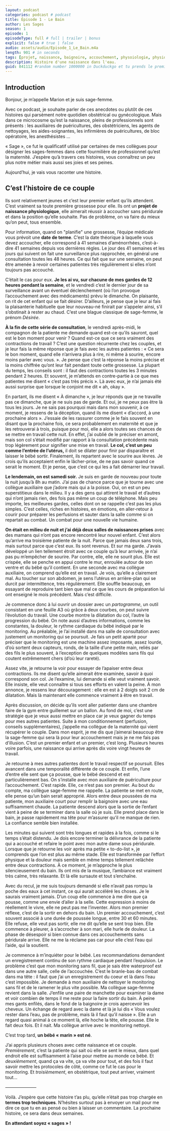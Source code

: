 ```yaml
---
layout: podcast
categories: podcast # podcast
title: Épisode 1 - Le Bain
author: Les Sages
season: 1
episode: 1
episodeType: full # full | trailer | bonus
explicit: false # true | false
audio: assets/audio/Episode_1_Le_Bain.m4a
length: 901 # in seconds
tags: [projet, naissance, baignoire, accouchement, physoiologie, physio, sage-femme, eutocie, anecdote, terme, col utérus]
description: Histoire d'une naissance dans l'eau.
guid: 841112 #random number 1000000 in Duckduckgo et tu prends le premier venu
---
```


## Introduction

Bonjour, je m’appelle Marion et je suis sage-femme.

Avec ce podcast, je souhaite parler de ces anecdotes ou plutôt de ces histoires qui parsèment notre quotidien obstétrical ou gynécologique. Mais dans ce microcosme qu’est la naissance, pleins de professionnels sont présents : les auxiliaires de puéricultures, des obstétriciens, les agents de nettoyages, les aides-soignantes, les infirmières de puéricultures, de bloc opératoire, les anesthésistes …

« Sage », ce fut le qualificatif utilisé par certaines de mes collègues pour désigner les sages-femmes dans cette fourmilière de professionnel qu’est la maternité. J’espère qu’à travers ces histoires, vous connaîtrez un peu plus notre métier mais aussi ses joies et ses peines.




Aujourd’hui, je vais vous raconter une histoire.




## C’est l’histoire de ce couple

Ils sont relativement jeunes et c’est leur premier enfant qu’ils attendent. C’est vraiment sa toute première grossesse pour elle. Ils ont un **projet de naissance physiologique**, elle aimerait réussir à accoucher sans péridurale et dans la position qu’elle souhaite. Pas de problème, on va faire du mieux qu’on peut, tous ensemble.

Pour information, quand on "planifie" une grossesse, l’équipe médicale vous prévoit une **date de terme**. C’est la date théorique à laquelle vous devez accoucher, elle correspond à 41 semaines d’aménorrhées, c’est-à-dire 41 semaines depuis vos dernières règles. Le jour des 41 semaines et les jours qui suivent on fait une surveillance plus rapprochée, en général une consultation toutes les 48 heures. Ce qui fait que sur une semaine, on peut être amenée à revoir certaines patientes très régulièrement si elles n’ont toujours pas accouché.

C’était le cas pour eux. **Je les ai vu, sur chacune de mes gardes de 12 heures pendant la semaine**, et le vendredi c’est le dernier jour de sa surveillance avant un éventuel déclenchement (où l’on provoque l’accouchement avec des médicaments) prévu le dimanche. On plaisante, on rit de cet enfant qui se fait désirer. D’ailleurs, je pense que je leur ai fais la plaisanterie habituelle que leur nouveau-né finirait par s’appeler ainsi, s’il s’obstinait à rester au chaud. C’est une blague classique de sage-femme, le prénom *Désirée*.

**À la fin de cette série de consultation**, le vendredi après-midi, le compagnon de la patiente me demande quand est-ce qu’ils sauront, quel est le bon moment pour venir ? Quand est-ce que ce sera vraiment des contractions de travail ? C’est une question récurrente chez les couples, et je leur fais la même réponse que je fais avec les autres patientes : « Ce sera le bon moment, quand elle n’arrivera plus à rire, ni même à sourire, encore moins parler avec vous. ». Je pense que c’est la réponse la moins précise et la moins chiffrée qu’ont leur fait pendant toute cette grossesse. La plupart du temps, les conseils sont : il faut des contractions toutes les 3 minutes pendant 2 heures. Et souvent, je m’attends en contre-partie à ce que mes patientes me disent « c’est pas très précis ». Là avec eux, je n’ai jamais été aussi surprise que lorsque le conjoint me dit « ah, okay ».

En partant, ils me disent « À dimanche », je leur réponds que je ne travaille pas ce dimanche, que je ne suis pas de garde. Et oui, je ne peux pas être là tous les jours. Je ne sais pas pourquoi mais dans mon souvenir, à ce moment, je ressens de la déception, quand ils me disent « d’accord, à une prochaine alors ». J’essaie de les rassurer comme je le fais souvent en disant que la prochaine fois, ce sera probablement en maternité et que je les retrouverai à trois, puisque pour moi, elle a alors toutes ses chances de se mettre en travail cette nuit. En effet, j’ai oublié de le préciser en amont, mais son col s’était modifié par rapport à la consultation précédente mais trop légèrement pour signifier une mise en travail. **Le col, c’est un peu comme l’entrée de l’utérus,** il doit se dilater pour finir par disparaître et laisser le bébé sortir. Finalement, ils repartent avec le sourire aux lèvres. Je crois qu’ils acceptaient enfin le lâcher-prise, de ne pas savoir quand ce serait le moment. Et je pense, que c’est ce qui les a fait démarrer leur travail.

**Le lendemain, on est samedi soir.** Je suis en garde de nouveau pour toute la nuit jusqu’à 8h au matin. J’ai pas de chance parce que je tourne avec une collègue auxiliaire que j’adore mais qui a la poisse. Oui, on est un peu superstitieux dans le milieu. Il y a des gens qui attirent le travail et d’autres qui n’ont jamais rien, des fois pas même un coup de téléphone. Mais peu importe, les meilleures gardes, celles dont on se rappelle c’est pas les plus simples. C’est celles, riches en histoires, en émotions, en aller-retour à courir pour préparer les perfusions et sauter dans la salle comme si on repartait au combat. Un combat pour une nouvelle vie humaine.

**On était en milieu de nuit et j’ai déjà deux salles de naissances prises** avec des mamans qui n’ont pas encore rencontré leur nouvel enfant. C’est alors qu’arrive ma troisième patiente de la nuit. Parce que jamais deux sans trois, mais surtout parce que c’est eux. Ils sont revenus. Et sur ma garde. J’avais développé un lien tellement étroit avec ce couple qu’à leur arrivée, je n’ai pas pu m’empêcher de sourire. Par contre, elle, elle ne sourit plus. Elle est crispée, elle se penche en appui contre le mur, enroulée autour de son ventre et du bébé qu’il contient. En une seconde avec ma collègue auxiliaire, on comprend qu’elle est en travail. Je vois, qu’elle a clairement mal. Au toucher sur son abdomen, je sens l’utérus en arrière-plan qui se durcit par intermittence, très régulièrement. Elle souffle beaucoup, en essayant de reproduire tant bien que mal ce que les cours de préparation lui ont enseigné le mois précédent. Mais c’est difficile.

Je commence donc à lui ouvrir un dossier avec un *partogramme*, un outil consistant en une feuille A3 où grâce à deux courbes, on peut suivre l’évolution du travail. Une courbe montre la dilatation du col, l’autre la progression du bébé. On note aussi d’autres informations, comme les constantes, la douleur, le rythme cardiaque du bébé indiqué par le monitoring. Au préalable, je l’ai installé dans ma salle de consultation avec justement un monitoring qui se poursuit. Je fais un petit aparté pour préciser que le monitoring est une machine assez imposante, assez lourde, d’où sortent deux capteurs, ronds, de la taille d’une petite main, reliés par des fils le plus souvent, à l’exception de quelques modèles sans fils qui coutent extrêmement chers (d’où leur rareté).

Assez vite, je retourne la voir pour essayer de l’apaiser entre deux contractions. Ils me disent qu’elle aimerait être examinée, savoir à quoi correspond son col. Je l’examine, lui demande si elle veut vraiment savoir. Elle insiste, elle veut connaître si tous ses efforts en valent la peine. À mon annonce, je ressens leur découragement : elle en est à 2 doigts soit 2 cm de dilatation. Mais là maintenant elle commence vraiment à être en travail.

Après discussion, on décide qu’ils vont aller patienter dans une chambre faire de la gym entre guillemet sur un ballon. Au fond de moi, c’est une stratégie que je veux aussi mettre en place car je veux gagner du temps pour mes autres patientes. Suite à mon conditionnement (perfusion, conseils supplémentaires), j’appelle ma collègue de la maternité qui vient récupérer le couple. Dans mon esprit, je me dis que j’aimerai beaucoup être la sage-femme qui sera là pour leur accouchement mais je ne me fais pas d’illusion. C’est un premier enfant et un premier, c’est long. Plusieurs heures voire parfois, une naissance qui arrive après dix voire vingt heures de travail.

Je retourne à mes autres patientes dont le travail respectif se poursuit. Elles avancent dans une temporalité différente de ce couple. Et enfin, l’une d’entre elle sent que ça pousse, que le bébé descend et est particulièrement bas. On s’installe avec mon auxiliaire de puériculture pour l’accouchement. C’est rapide. Elle, ce n’est pas son premier. Au bout du compte, ma collègue sage-femme me rappelle. La patiente se met en route, elle pense qu’un bain serait approprié. Alors entre deux poussées de ma patiente, mon auxiliaire court pour remplir la baignoire avec une eau suffisamment chaude. La patiente descend alors que la sortie de l’enfant vient à peine de se terminer dans la salle où je suis. Elle prend place dans le bain, je passe rapidement ma tête pour m’assurer qu’il ne manque de rien. La confiance semble bien installée.

Les minutes qui suivent sont très longues et rapides à la fois, comme si le temps s’était distendu. Je dois encore terminer la délivrance de la patiente qui a accouché et refaire le point avec mon autre dame sous péridurale. Lorsque que je retourne les voir après ma petite « to-do-list », je comprends que l’on est plus au même stade. Elle est transformée par l’effort physique et la douleur mais semble en même temps tellement relâchée entre deux contractions. À ce moment, je m’approche le plus silencieusement du bain. Ils ont mis de la musique, l’ambiance est vraiment très calme, très relaxante. Et là elle sursaute et tout s’enchaîne.

Avec du recul, je me suis toujours demandé si elle n’avait pas rompu la poche des eaux à cet instant, ce qui aurait accéléré les choses. Je le saurais vraiment jamais. D’un coup elle commence à me dire que ça pousse, comme une envie d’aller à la selle. Cette expression à moins de réellement le vivre, elle ne peut pas me l’inventer. Alors mon premier réflexe, c’est de la sortir en dehors du bain. Un premier accouchement, c’est souvent associé à une durée de poussée longue, entre 30 et 60 minutes. Elle refuse, elle veut pas sortir, elle me dit qu’elle se sent trop bien. Elle commence à pleurer, à s’accrocher à son mari, elle hurle de douleur. La phase de désespoir si bien connue dans ces accouchements sans péridurale arrive. Elle ne me la réclame pas car pour elle c’est l’eau qui l’aide, qui la soutient.

Je commence à m’inquiéter pour le bébé. Les recommandations demandent un enregistrement continu de son rythme cardiaque pendant l’expulsion. Le problème c’est que mon monitoring sans fil, que je sais être waterproof est dans une autre salle, celle de l’accouchée. C’est le branle-bas de combat dans ma tête : il faut que j’ai un enregistrement du coeur et là dans l’eau c’est impossible. Je demande à mon auxiliaire de nettoyer le monitoring sans fil et de le ramener le plus vite possible. Ma collègue sage-femme revient dans la salle. J’enfile une paire de manchette pour examiner la dame et voir combien de temps il me reste pour la faire sortir du bain. À peine mes gants enfilés, dans le fond de la baignoire je crois apercevoir les cheveux. Un échange de regard avec la dame et là je lui dis « Vous voulez rester dans l’eau, pas de problème, mais là il faut qu’il naisse ». Elle a un regard quasi animal à ce moment là, elle hoche la tête, elle pousse. Elle le fait deux fois. Et il nait. Ma collègue arrive avec le monitoring nettoyé.

C’est trop tard, **un bébé « marin » est né**.

J’ai appris plusieurs choses avec cette naissance et ce couple. *Premièrement*, c’est la patiente qui sait où elle se sent le mieux, dans quel endroit elle est suffisamment à l’aise pour mettre au monde ce bébé. Et *deuxièmement*, quand ça va vite, ça va vite pour tout, et des fois il faut savoir mettre les protocoles de côté, comme ce fut le cas pour le monitoring. Et *troisièmement*, en obstétrique, tout peut arriver, vraiment tout…


———————

Voilà. J’espère que cette histoire t’as plu, qu’elle n’était pas trop chargée en **termes trop techniques**. N’hésites surtout pas à envoyer un mail pour me dire ce que tu en as pensé ou bien à laisser un commentaire. La prochaine histoire, ce sera dans deux semaines.

**En attendant soyez « sages » !**
